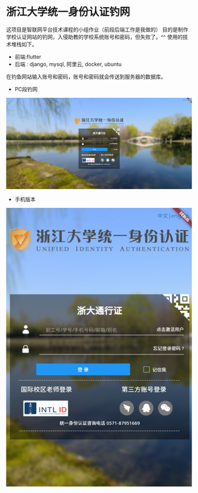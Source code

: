 # 浙江大学统一身份认证钓网

这项目是智联网平台技术课程的小组作业（前段后端工作是我做的）
目的是制作学校认证网站的钓网，入侵助教的学校系统账号和密码，但失败了。^^
使用的技术堆栈如下。

- 前端:flutter
- 后端 : django, mysql, 阿里云, docker, ubuntu

在钓鱼网站输入账号和密码，账号和密码就会传送到服务器的数据库。

- PC段钓网

  
![电脑版本](https://github.com/edward5419/zhejiang_univ_hacking_project/raw/main/fishing_site/readme_data/computer.jpg)


- 手机版本


![手机版本](https://github.com/edward5419/zhejiang_univ_hacking_project/blob/main/fishing_site/readme_data/phone.png)
